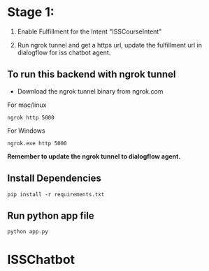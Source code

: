 # Stage 1:

1. Enable Fulfillment for the Intent "ISSCourseIntent"

6. Run ngrok tunnel and get a https url, update the fulfillment url in dialogflow for iss chatbot agent.
## To run this backend with ngrok tunnel

- Download the ngrok tunnel binary from ngrok.com

For mac/linux
```
ngrok http 5000
```

For Windows
```
ngrok.exe http 5000
```

**Remember to update the ngrok tunnel to dialogflow agent.**

## Install Dependencies
```
pip install -r requirements.txt
```

## Run python app file
```
python app.py
```

# ISSChatbot
